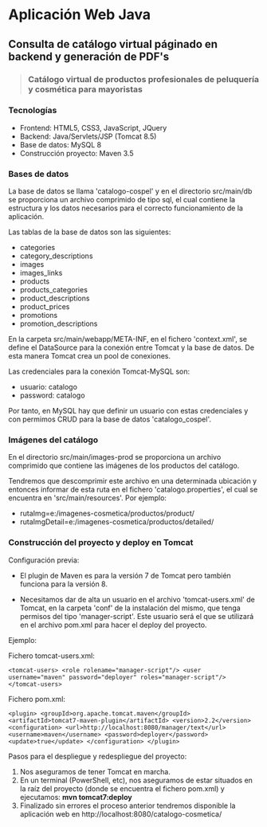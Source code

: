 # Aplicación Web Java
## Consulta de catálogo virtual páginado en backend y generación de PDF's
> ### Catálogo virtual de productos profesionales de peluquería y cosmética para mayoristas

### Tecnologías
- Frontend: HTML5, CSS3, JavaScript, JQuery 
- Backend: Java/Servlets/JSP (Tomcat 8.5)
- Base de datos: MySQL 8
- Construcción proyecto: Maven 3.5

### Bases de datos
La base de datos se llama 'catalogo-cospel' y en el directorio src/main/db se proporciona un archivo comprimido de tipo sql, el cual contiene la estructura y los datos necesarios para el correcto funcionamiento de la aplicación.

Las tablas de la base de datos son las siguientes:

- categories
- category_descriptions
- images
- images_links
- products
- products_categories
- product_descriptions
- product_prices
- promotions
- promotion_descriptions

En la carpeta src/main/webapp/META-INF, en el fichero 'context.xml', se define el DataSource para la conexión entre Tomcat y la base de datos. De esta manera Tomcat crea un pool de conexiones.

Las credenciales para la conexión Tomcat-MySQL son:
 
- usuario: catalogo
- password: catalogo

Por tanto, en MySQL hay que definir un usuario con estas credenciales y con permimos CRUD para la base de datos 'catalogo_cospel'.

### Imágenes del catálogo

En el directorio src/main/images-prod se proporciona un archivo comprimido que contiene las imágenes de los productos del catálogo.

Tendremos que descomprimir este archivo en una determinada ubicación y entonces informar de esta ruta en el fichero 'catalogo.properties', el cual se encuentra en 'src/main/resources'. Por ejemplo:

- rutaImg=e:/imagenes-cosmetica/productos/product/
- rutaImgDetail=e:/imagenes-cosmetica/productos/detailed/

### Construcción del proyecto y deploy en Tomcat

Configuración previa:
 
- El plugin de Maven es para la versión 7 de Tomcat pero también funciona para la versión 8.

- Necesitamos dar de alta un usuario en el archivo 'tomcat-users.xml' de Tomcat, en la carpeta 'conf' de la instalación del mismo, que tenga permisos del tipo 'manager-script'. Este usuario será el que se utilizará en el archivo pom.xml para hacer el deploy del proyecto.

Ejemplo:

Fichero tomcat-users.xml:

`<tomcat-users>
	<role rolename="manager-script"/>
	<user username="maven" password="deployer" roles="manager-script"/>
</tomcat-users>`


Fichero pom.xml:

`<plugin>
    <groupId>org.apache.tomcat.maven</groupId>
    <artifactId>tomcat7-maven-plugin</artifactId>
    <version>2.2</version>
    <configuration>
        <url>http://localhost:8080/manager/text</url>
        <username>maven</username>
        <password>deployer</password>
        <update>true</update>
    </configuration>
</plugin>`

Pasos para el despliegue y redespliegue del proyecto:

1. Nos aseguramos de tener Tomcat en marcha.
2. En un terminal (PowerShell, etc), nos aseguramos de estar situados en la raíz del proyecto (donde se encuentra el fichero pom.xml) y ejecutamos: **mvn tomcat7:deploy**
3. Finalizado sin errores el proceso anterior tendremos disponible la aplicación web en http://localhost:8080/catalogo-cosmetica/